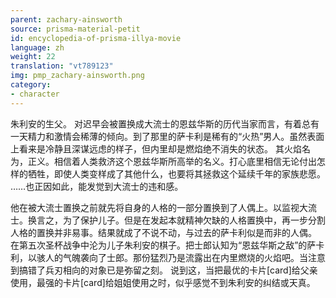 ```yaml
---
parent: zachary-ainsworth
source: prisma-material-petit
id: encyclopedia-of-prisma-illya-movie
language: zh
weight: 22
translation: "vt789123"
img: pmp_zachary-ainsworth.png
category:
- character
---
```


朱利安的生父。
对迟早会被置换成大流士的恩兹华斯的历代当家而言，有着总有一天精力和激情会稀薄的倾向。到了那里的萨卡利是稀有的“火热”男人。虽然表面上看来是冷静且深谋远虑的样子，但内里却是燃焰绝不消失的状态。
其火焰名为，正义。相信着人类救济这个恩兹华斯所高举的名义。打心底里相信无论付出怎样的牺牲，即使人类变样成了其他什么，也要将其拯救这个延续千年的家族悲愿。
……也正因如此，能发觉到大流士的违和感。

他在被大流士置换之前就先将自身的人格的一部分置换到了人偶上。以监视大流士。换言之，为了保护儿子。但是在发起本就精神欠缺的人格置换中，再一步分割人格的置换并非易事。结果就成了不说不动，与过去的萨卡利似是而非的人偶。
在第五次圣杯战争中沦为儿子朱利安的棋子。把士郎认知为“恩兹华斯之敌”的萨卡利，以骇人的气魄袭向了士郎。那份猛烈乃是流露出在内里燃烧的火焰吧。当注意到搞错了兵刃相向的对象已是弥留之刻。
说到这，当把最优的卡片[card]给父亲使用，最强的卡片[card]给姐姐使用之时，似乎感觉不到朱利安的纠结或天真。
